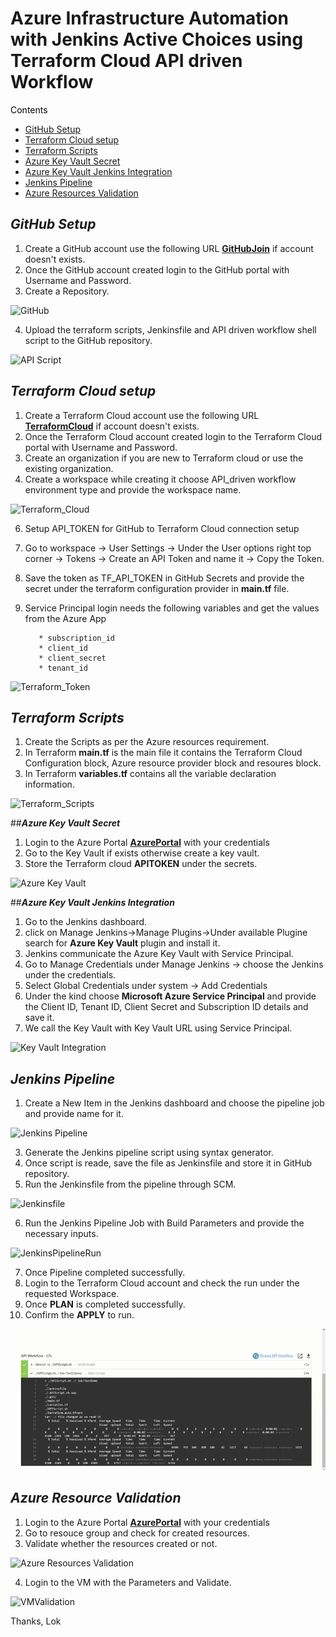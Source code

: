# Azure Infrastructure Automation with Jenkins Active Choices using Terraform Cloud API driven Workflow

<span style="color:black;">Contents</span>
- [GitHub Setup](#GitHub-Setup)
- [Terraform Cloud setup](#Terraform-Cloud-setup)
- [Terraform Scripts](#Terraform-Scripts)
- [Azure Key Vault Secret](#Azure-Key-Vault-Secret)
- [Azure Key Vault Jenkins Integration](#Azure-Key-Vault-Jenkins-Configuration)
- [Jenkins Pipeline](#Jenkins-Pipeline)
- [Azure Resources Validation](#Azure-Resources-Validation)

## _**GitHub Setup**_

1. Create a GitHub account use the following URL **[GitHubJoin](https://github.com/join)** if account doesn't exists.
2. Once the GitHub account created login to the GitHub portal with Username and Password.
3. Create a Repository.

![GitHub](https://github.com/lokpavan03/terraformgitaction/blob/main/gifs/github.gif?raw=true)

4. Upload the terraform scripts, Jenkinsfile and API driven workflow shell script to the GitHub repository.

![API Script](https://github.com/lokpavan03/lokpavan03/blob/gh-pages/JenkinsTFCAPIWF/JenkinsTFCAPIWF/APIdrivenWF.gif?raw=true)

## _**Terraform Cloud setup**_
1. Create a Terraform Cloud account use the following URL **[TerraformCloud](https://www.terraform.io/cloud)** if account doesn't exists.
2. Once the Terraform Cloud account created login to the Terraform Cloud portal with Username and Password.
3. Create an organization if you are new to Terraform cloud or use the existing organization.
4. Create a workspace while creating it choose API_driven workflow environment type and provide the workspace name.

![Terraform_Cloud](https://github.com/lokpavan03/InfraAutoJenkinsTFCloud/blob/master/jpgs/TerraformWorkspace.gif)


6. Setup API_TOKEN for GitHub to Terraform Cloud connection setup
7. Go to workspace -> User Settings -> Under the User options right top corner -> Tokens -> Create an API Token and name it -> Copy the Token.
8. Save the token as TF_API_TOKEN in GitHub Secrets and provide the secret under the terraform configuration provider in **main.tf** file.
9. Service Principal login needs the following variables and get the values from the Azure App

          * subscription_id
          * client_id
          * client_secret
          * tenant_id

![Terraform_Token](https://github.com/lokpavan03/InfraAutoJenkinsTFCloud/blob/master/jpgs/TerraformToken.gif)

## _**Terraform Scripts**_
1. Create the Scripts as per the Azure resources requirement.
2. In Terraform **main.tf** is the main file it contains the Terraform Cloud Configuration block, Azure resource provider block and resoures block.
3. In Terraform **variables.tf** contains all the variable declaration information.

![Terraform_Scripts](https://github.com/lokpavan03/lokpavan03/blob/gh-pages/JenkinsTFCAPIWF/JenkinsTFCAPIWF/Terraform_scripts.gif?raw=true)

##_**Azure Key Vault Secret**_
1. Login to the Azure Portal **[AzurePortal](https://portal.azure.com)** with your credentials
2. Go to the Key Vault if exists otherwise create a key vault.
3. Store the Terraform cloud **APITOKEN** under the secrets.

![Azure Key Vault](https://github.com/lokpavan03/lokpavan03/blob/gh-pages/JenkinsTFCAPIWF/JenkinsTFCAPIWF/AzureKeyVault.gif?raw=true)

##_**Azure Key Vault Jenkins Integration**_
1. Go to the Jenkins dashboard.
2. click on Manage Jenkins->Manage Plugins->Under available Plugine search for **Azure Key Vault** plugin and install it.
3. Jenkins communicate the Azure Key Vault with Service Principal.
4. Go to Manage Credentials under Manage Jenkins -> choose the Jenkins under the credentials.
5. Select Global Credentials under system -> Add Credentials
6. Under the kind choose **Microsoft Azure Service Principal** and provide the Client ID, Tenant ID, Client Secret and Subscription ID details and save it.
7. We call the Key Vault with Key Vault URL using Service Principal.

![Key Vault Integration](https://github.com/lokpavan03/lokpavan03/blob/gh-pages/JenkinsTFCAPIWF/JenkinsTFCAPIWF/KeyVaultConfig.gif?raw=true)

## _**Jenkins Pipeline**_
1. Create a New Item in the Jenkins dashboard and choose the pipeline job and provide name for it.

![Jenkins Pipeline](https://github.com/lokpavan03/lokpavan03/blob/gh-pages/JenkinsTFCAPIWF/JenkinsTFCAPIWF/JenkinsPipeline.gif?raw=true)

3. Generate the Jenkins pipeline script using syntax generator.
4. Once script is reade, save the file as Jenkinsfile and store it in GitHub repository.
5. Run the Jenkinsfile from the pipeline through SCM.

![Jenkinsfile](https://github.com/lokpavan03/lokpavan03/blob/gh-pages/JenkinsTFCAPIWF/JenkinsTFCAPIWF/JenkinsFile.gif?raw=true)

6. Run the Jenkins Pipeline Job with Build Parameters and provide the necessary inputs.

![JenkinsPipelineRun](https://github.com/lokpavan03/lokpavan03/blob/gh-pages/JenkinsTFCAPIWF/JenkinsTFCAPIWF/RunningPipeline.gif?raw=true)

7. Once Pipeline completed successfully. 
8. Login to the Terraform Cloud account and check the run under the requested Workspace.
9. Once **PLAN** is completed successfully. 
10. Confirm the **APPLY** to run.

![Terraform Apply](https://github.com/lokpavan03/lokpavan03/blob/gh-pages/JenkinsTFCAPIWF/JenkinsTFCAPIWF/TerraformValidation.gif?raw=true)

## _**Azure Resource Validation**_
1. Login to the Azure Portal **[AzurePortal](https://portal.azure.com)** with your credentials
2. Go to resouce group and check for created resources.
3. Validate whether the resources created or not.

![Azure Resources Validation](https://github.com/lokpavan03/lokpavan03/blob/gh-pages/JenkinsTFCAPIWF/JenkinsTFCAPIWF/Validation.gif?raw=true)

4. Login to the VM with the Parameters and Validate.

![VMValidation](https://github.com/lokpavan03/lokpavan03/blob/gh-pages/JenkinsTFCAPIWF/JenkinsTFCAPIWF/server_validation.gif?raw=true)

Thanks,
Lok
